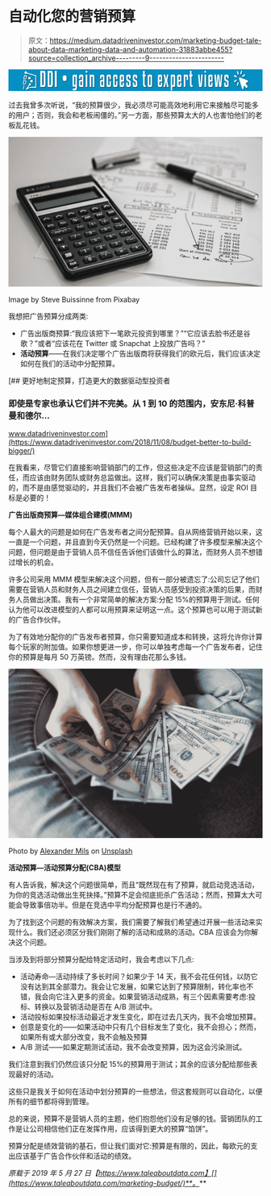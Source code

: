# 自动化您的营销预算

> 原文：<https://medium.datadriveninvestor.com/marketing-budget-tale-about-data-marketing-data-and-automation-31883abbe455?source=collection_archive---------9----------------------->

[![](img/010b31eff7bb05beb33470220f7d8b82.png)](http://www.track.datadriveninvestor.com/1B9E)

过去我曾多次听说，“我的预算很少，我必须尽可能高效地利用它来接触尽可能多的用户；否则，我会和老板闹僵的。”另一方面，那些预算太大的人也害怕他们的老板乱花钱。

![](img/6e04010aee9f29c15a6c232bdc67a183.png)

Image by Steve Buissinne from Pixabay

我想把广告预算分成两类:

*   广告出版商预算:“我应该把下一笔欧元投资到哪里？”“它应该去脸书还是谷歌？”或者“应该花在 Twitter 或 Snapchat 上投放广告吗？”
*   **活动预算**——在我们决定哪个广告出版商将获得我们的欧元后，我们应该决定如何在我们的活动中分配预算。

[](https://www.datadriveninvestor.com/2018/11/08/budget-better-to-build-bigger/) [## 更好地制定预算，打造更大的数据驱动型投资者

### 即使是专家也承认它们并不完美。从 1 到 10 的范围内，安东尼·科普曼和德尔…

www.datadriveninvestor.com](https://www.datadriveninvestor.com/2018/11/08/budget-better-to-build-bigger/) 

在我看来，尽管它们直接影响营销部门的工作，但这些决定不应该是营销部门的责任，而应该由财务团队或财务总监做出。这样，我们可以确保决策是由事实驱动的，而不是由感觉驱动的，并且我们不会被广告发布者操纵。显然，设定 ROI 目标是必要的！

**广告出版商预算—媒体组合建模(MMM)**

每个人最大的问题是如何在广告发布者之间分配预算。自从网络营销开始以来，这一直是一个问题，并且直到今天仍然是一个问题。已经构建了许多模型来解决这个问题，但问题是由于营销人员不信任告诉他们该做什么的算法，而财务人员不想错过增长的机会。

许多公司采用 MMM 模型来解决这个问题，但有一部分被遗忘了:公司忘记了他们需要在营销人员和财务人员之间建立信任，营销人员感受到投资决策的后果，而财务人员做出决策。我有一个非常简单的解决方案:分配 15%的预算用于测试。任何认为他可以改进模型的人都可以用预算来证明这一点。这个预算也可以用于测试新的广告合作伙伴。

为了有效地分配你的广告发布者预算，你只需要知道成本和转换，这将允许你计算每个玩家的附加值。如果你想更进一步，你可以单独考虑每一个广告发布者，记住你的预算是每月 50 万英镑。然而，没有理由花那么多钱。

![](img/98ad179392323b5b1d35fbbfcc86b309.png)

Photo by [Alexander Mils](https://unsplash.com/@alexandermils?utm_source=medium&utm_medium=referral) on [Unsplash](https://unsplash.com?utm_source=medium&utm_medium=referral)

**活动预算—活动预算分配(CBA)模型**

有人告诉我，解决这个问题很简单，而且“既然现在有了预算，就启动竞选活动，为你的竞选活动做出生死抉择。”预算不足会彻底扼杀广告活动；然而，预算太大可能会导致事倍功半。但是在竞选中平均分配预算也是行不通的。

为了找到这个问题的有效解决方案，我们需要了解我们希望通过开展一些活动来实现什么。我们还必须区分我们刚刚了解的活动和成熟的活动。CBA 应该会为你解决这个问题。

当涉及到将部分预算分配给特定活动时，我会考虑以下几点:

*   活动寿命—活动持续了多长时间？如果少于 14 天，我不会花任何钱，以防它没有达到其全部潜力。我会让它发展，如果它达到了预算限制，转化率也不错，我会向它注入更多的资金。如果营销活动成熟，有三个因素需要考虑:投标、转换以及营销活动是否在 A/B 测试中。
*   活动投标如果投标活动最近才发生变化，即在过去几天内，我不会增加预算。
*   创意是变化的——如果活动中只有几个目标发生了变化，我不会担心；然而，如果所有或大部分改变，我不会触及预算
*   A/B 测试——如果定期测试活动，我不会改变预算，因为这会污染测试。

我们注意到我们仍然应该只分配 15%的预算用于测试；其余的应该分配给那些表现最好的活动。

这些只是我关于如何在活动中划分预算的一些想法，但这套规则可以自动化，以便所有的细节都将得到管理。

总的来说，预算不是营销人员的主题，他们抱怨他们没有足够的钱。营销团队的工作是让公司相信他们正在发挥作用，应该得到更大的预算“馅饼”。

预算分配是绩效营销的基石，但让我们面对它:预算是有限的，因此，每欧元的支出应该基于广告合作伙伴和活动的绩效。

*原载于 2019 年 5 月 27 日【https://www.taleaboutdata.com】[](https://www.taleaboutdata.com/marketing-budget/)**。***